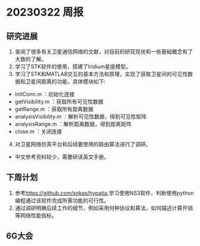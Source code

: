 # 20230322 周报
## 研究进展
1. 查阅了很多有关卫星通信网络的文献，对目前的研究现状和一些基础概念有了大致的了解。
2. 学习了STK软件的使用，搭建了Iridium星座模型。
3. 学习了STK和MATLAB交互的基本方法和原理，实现了获取卫星间的可见性数据和卫星间距离的功能，具体模块如下:
- initConn.m ：初始化连接
- getVisibility.m ：获取所有可见性数据
- getRange.m ：获取所有距离数据
- analysisVisibility.m ：解析可见性数据，得到可见性矩阵
- analysisRange.m ：解析距离数据，得到距离矩阵
- close.m ：关闭连接
4. 对卫星网络仿真平台和后续要使用的路由算法进行了调研。
- 中文参考资料较少，需要研读英文手册。
## 下周计划
1. 参考<https://github.com/snkas/hypatia>,学习使用NS3软件，判断使用python编程通过该软件完成所需功能的可行性。
2. 通过调研明确后续工作的细节，例如采用何种协议和算法，如何描述计算开销等网络性能指标。
## 6G大会
